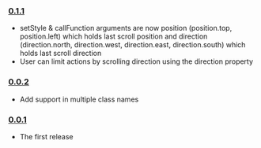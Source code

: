 ### [0.1.1](https://github.com/nire0510/onscroll/releases/tag/v0.1.0)

- setStyle & callFunction arguments are now position (position.top, position.left) which holds last scroll position
and direction (direction.north, direction.west, direction.east, direction.south) which holds last scroll direction
- User can limit actions by scrolling direction using the direction property

### [0.0.2](https://github.com/nire0510/onscroll/releases/tag/v0.0.2)

- Add support in multiple class names

### [0.0.1](https://github.com/nire0510/onscroll/releases/tag/v0.0.1)

- The first release
